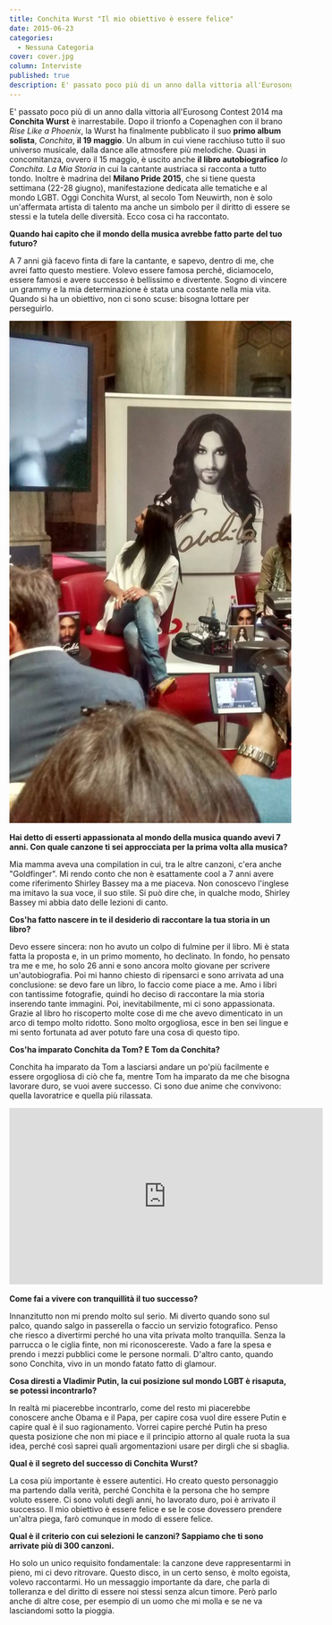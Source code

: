 ```yaml
---
title: Conchita Wurst "Il mio obiettivo è essere felice"
date: 2015-06-23
categories:
  - Nessuna Categoria
cover: cover.jpg
column: Interviste
published: true
description: E' passato poco più di un anno dalla vittoria all'Eurosong Contest 2014 ma Conchita Wurst è inarrestabile. Dopo il trionfo a Copenaghen con il brano "Rise Like a Phoenix", la Wurst ha finalmente pubblicato il suo primo album solista, "Conchita", il 19 maggio.
---
```

E' passato poco più di un anno dalla vittoria all'Eurosong Contest 2014 ma **Conchita Wurst** è inarrestabile. Dopo il trionfo a Copenaghen con il brano _Rise Like a Phoenix_, la Wurst ha finalmente pubblicato il suo **primo album solista**, _Conchita_, **il 19 maggio**. Un album in cui viene racchiuso tutto il suo universo musicale, dalla dance alle atmosfere più melodiche. Quasi in concomitanza, ovvero il 15 maggio, è uscito anche **il libro autobiografico** _Io Conchita. La Mia Storia_ in cui la cantante austriaca si racconta a tutto tondo. Inoltre è madrina del **Milano Pride 2015**, che si tiene questa settimana (22-28 giugno), manifestazione dedicata alle tematiche e al mondo LGBT. Oggi Conchita Wurst, al secolo Tom Neuwirth, non è solo un'affermata artista di talento ma anche un simbolo per il diritto di essere se stessi e la tutela delle diversità. Ecco cosa ci ha raccontato.

**Quando hai capito che il mondo della musica avrebbe fatto parte del tuo futuro?**

A 7 anni già facevo finta di fare la cantante, e sapevo, dentro di me, che avrei fatto questo mestiere. Volevo essere famosa perché, diciamocelo, essere famosi e avere successo è bellissimo e divertente. Sogno di vincere un grammy e la mia determinazione è stata una costante nella mia vita. Quando si ha un obiettivo, non ci sono scuse: bisogna lottare per perseguirlo.

![Conchita Wurst](./TraMusicaEParole_Conchita_Wurst_Conferenza.jpg)

**Hai detto di esserti appassionata al mondo della musica quando avevi 7 anni. Con quale canzone ti sei approcciata per la prima volta alla musica?**

Mia mamma aveva una compilation in cui, tra le altre canzoni, c'era anche "Goldfinger". Mi rendo conto che non è esattamente cool a 7 anni avere come riferimento Shirley Bassey ma a me piaceva. Non conoscevo l'inglese ma imitavo la sua voce, il suo stile. Si può dire che, in qualche modo, Shirley Bassey mi abbia dato delle lezioni di canto.

**Cos'ha fatto nascere in te il desiderio di raccontare la tua storia in un libro?**

Devo essere sincera: non ho avuto un colpo di fulmine per il libro. Mi è stata fatta la proposta e, in un primo momento, ho declinato. In fondo, ho pensato tra me e me, ho solo 26 anni e sono ancora molto giovane per scrivere un'autobiografia. Poi mi hanno chiesto di ripensarci e sono arrivata ad una conclusione: se devo fare un libro, lo faccio come piace a me. Amo i libri con tantissime fotografie, quindi ho deciso di raccontare la mia storia inserendo tante immagini. Poi, inevitabilmente, mi ci sono appassionata. Grazie al libro ho riscoperto molte cose di me che avevo dimenticato in un arco di tempo molto ridotto. Sono molto orgogliosa, esce in ben sei lingue e mi sento fortunata ad aver potuto fare una cosa di questo tipo.

**Cos'ha imparato Conchita da Tom? E Tom da Conchita?**

Conchita ha imparato da Tom a lasciarsi andare un po'più facilmente e essere orgogliosa di ciò che fa, mentre Tom ha imparato da me che bisogna lavorare duro, se vuoi avere successo. Ci sono due anime che convivono: quella lavoratrice e quella più rilassata.



<iframe width="560" height="315" src="https://www.youtube.com/embed/FUBSFzUp924" frameborder="0" allow="accelerometer; autoplay; encrypted-media; gyroscope; picture-in-picture" allowfullscreen title="Conchita Wurst"></iframe>

**Come fai a vivere con tranquillità il tuo successo?**

Innanzitutto non mi prendo molto sul serio. Mi diverto quando sono sul palco, quando salgo in passerella o faccio un servizio fotografico. Penso che riesco a divertirmi perché ho una vita privata molto tranquilla. Senza la parrucca o le ciglia finte, non mi riconoscereste. Vado a fare la spesa e prendo i mezzi pubblici come le persone normali. D'altro canto, quando sono Conchita, vivo in un mondo fatato fatto di glamour.

**Cosa diresti a Vladimir Putin, la cui posizione sul mondo LGBT è risaputa, se potessi incontrarlo?**

In realtà mi piacerebbe incontrarlo, come del resto mi piacerebbe conoscere anche Obama e il Papa, per capire cosa vuol dire essere Putin e capire qual è il suo ragionamento. Vorrei capire perché Putin ha preso questa posizione che non mi piace e il principio attorno al quale ruota la sua idea, perché così saprei quali argomentazioni usare per dirgli che si sbaglia.

**Qual è il segreto del successo di Conchita Wurst?**

La cosa più importante è essere autentici. Ho creato questo personaggio ma partendo dalla verità, perché Conchita è la persona che ho sempre voluto essere. Ci sono voluti degli anni, ho lavorato duro, poi è arrivato il successo. Il mio obiettivo è essere felice e se le cose dovessero prendere un'altra piega, farò comunque in modo di essere felice.

**Qual è il criterio con cui selezioni le canzoni? Sappiamo che ti sono arrivate più di 300 canzoni.**

Ho solo un unico requisito fondamentale: la canzone deve rappresentarmi in pieno, mi ci devo ritrovare. Questo disco, in un certo senso, è molto egoista, volevo raccontarmi. Ho un messaggio importante da dare, che parla di tolleranza e del diritto di essere noi stessi senza alcun timore. Però parlo anche di altre cose, per esempio di un uomo che mi molla e se ne va lasciandomi sotto la pioggia.


